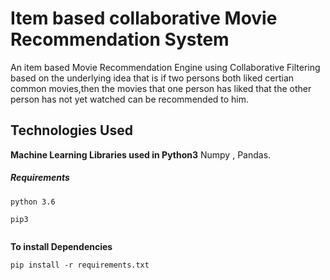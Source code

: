 
Item based collaborative Movie Recommendation System
=======

An item based Movie Recommendation Engine using Collaborative Filtering based on the underlying idea that is if two persons both liked certian common movies,then the movies that one person has liked that the other person has not yet watched can be recommended to him.

Technologies Used
------

**Machine Learning Libraries used in Python3**
Numpy , Pandas.


##### Requirements
```
python 3.6

pip3


```

**To install Dependencies**

```
pip install -r requirements.txt
```
